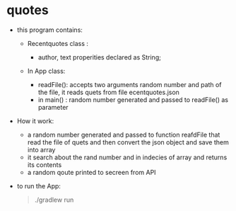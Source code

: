 # quotes
 
* this program contains: 

    * Recentquotes class : 
      * author, text properities declared as String;
      
    * In App class: 
      * readFile(): accepts two arguments random number and path of the file, it reads quets from file ecentquotes.json
      * in main() : random number generated and passed to readFile() as parameter
     

* How it work:
    * a random number generated and passed to function reafdFile that read the file of quets and then convert the json object and save them into array
    * it search about the rand number and in indecies of array and returns its contents 
    * a random qoute printed to secreen from API 


* to run the App:

  >./gradlew run